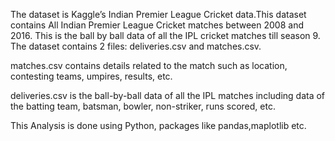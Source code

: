 The dataset is Kaggle’s Indian Premier League Cricket data.This dataset contains All Indian Premier League Cricket matches between 2008 and 2016. This is the ball by ball data of all the IPL cricket matches till season 9. The dataset contains 2 files: deliveries.csv and matches.csv.

matches.csv contains details related to the match such as location, contesting teams, umpires, results, etc.

deliveries.csv is the ball-by-ball data of all the IPL matches including data of the batting team, batsman, bowler, non-striker, runs scored, etc.

This Analysis is done using Python, packages like pandas,maplotlib etc.

